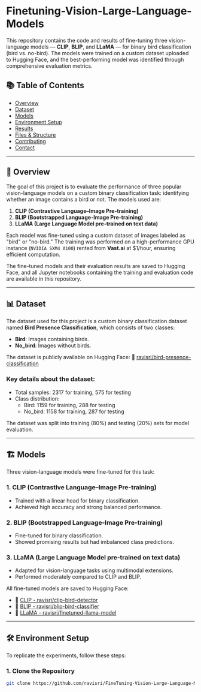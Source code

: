 # Finetuning-Vision-Large-Language-Models

This repository contains the code and results of fine-tuning three vision-language models — **CLIP**, **BLIP**, and **LLaMA** — for binary bird classification (bird vs. no-bird). The models were trained on a custom dataset uploaded to Hugging Face, and the best-performing model was identified through comprehensive evaluation metrics.

## 📚 Table of Contents
- [Overview](#overview)
- [Dataset](#dataset)
- [Models](#models)
- [Environment Setup](#environment-setup)
- [Results](#results)
- [Files & Structure](#files--structure)
- [Contributing](#contributing)
- [Contact](#contact)

---

## 🌟 Overview

The goal of this project is to evaluate the performance of three popular vision-language models on a custom binary classification task: identifying whether an image contains a bird or not. The models used are:

1. **CLIP (Contrastive Language–Image Pre-training)**
2. **BLIP (Bootstrapped Language-Image Pre-training)**
3. **LLaMA (Large Language Model pre-trained on text data)**

Each model was fine-tuned using a custom dataset of images labeled as "bird" or "no-bird." The training was performed on a high-performance GPU instance (`NVIDIA SXM4 A100`) rented from **Vast.ai** at $1/hour, ensuring efficient computation.

The fine-tuned models and their evaluation results are saved to Hugging Face, and all Jupyter notebooks containing the training and evaluation code are available in this repository.

---

## 📊 Dataset

The dataset used for this project is a custom binary classification dataset named **Bird Presence Classification**, which consists of two classes:
- **Bird**: Images containing birds.
- **No_bird**: Images without birds.

The dataset is publicly available on Hugging Face:
🔗 [ravisri/bird-presence-classification](https://huggingface.co/datasets/ravisri/bird-presence-classification )

### Key details about the dataset:
- Total samples: 2317 for training, 575 for testing
- Class distribution:
  - Bird: 1159 for training, 288 for testing
  - No_bird: 1158 for training, 287 for testing

The dataset was split into training (80%) and testing (20%) sets for model evaluation.

---

## 🏗️ Models

Three vision-language models were fine-tuned for this task:

### 1. **CLIP (Contrastive Language–Image Pre-training)**
- Trained with a linear head for binary classification.
- Achieved high accuracy and strong balanced performance.

### 2. **BLIP (Bootstrapped Language-Image Pre-training)**
- Fine-tuned for binary classification.
- Showed promising results but had imbalanced class predictions.

### 3. **LLaMA (Large Language Model pre-trained on text data)**
- Adapted for vision-language tasks using multimodal extensions.
- Performed moderately compared to CLIP and BLIP.

All fine-tuned models are saved to Hugging Face:
- 🔗 [CLIP - ravisri/clip-bird-detector](https://huggingface.co/ravisri/clip-bird-detector )
- 🔗 [BLIP - ravisri/blip-bird-classifier](https://huggingface.co/ravisri/blip-bird-classifier )
- 🔗 [LLaMA - ravisri/finetuned-llama-model](https://huggingface.co/ravisri/finetuned-llama-model )

---

## 🛠️ Environment Setup

To replicate the experiments, follow these steps:

### 1. Clone the Repository
```bash
git clone https://github.com/ravisri/FineTuning-Vision-Large-Language-Models.git 
